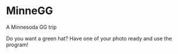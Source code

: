# MinneGG
A Minnesoda GG trip

Do you want a green hat? Have one of your photo ready and use the program!

